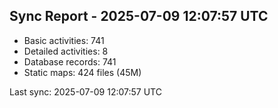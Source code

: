 ## Sync Report - 2025-07-09 12:07:57 UTC

- Basic activities: 741
- Detailed activities: 8
- Database records: 741
- Static maps: 424 files (45M)

Last sync: 2025-07-09 12:07:57 UTC
